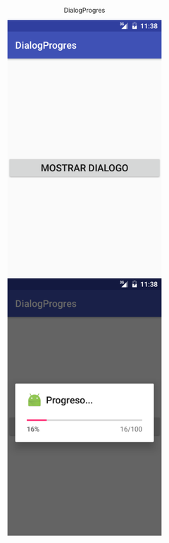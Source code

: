 

<p align="center">DialogProgres</p>
 
 <p align="center">
  <img src="https://github.com/Enschrogelio/DialogProgres/blob/master/example%20view%201.png?raw=true" width="350"/>
  <img src="https://github.com/Enschrogelio/DialogProgres/blob/master/example%20view%202.png?raw=true" width="350"/>
 </p>
